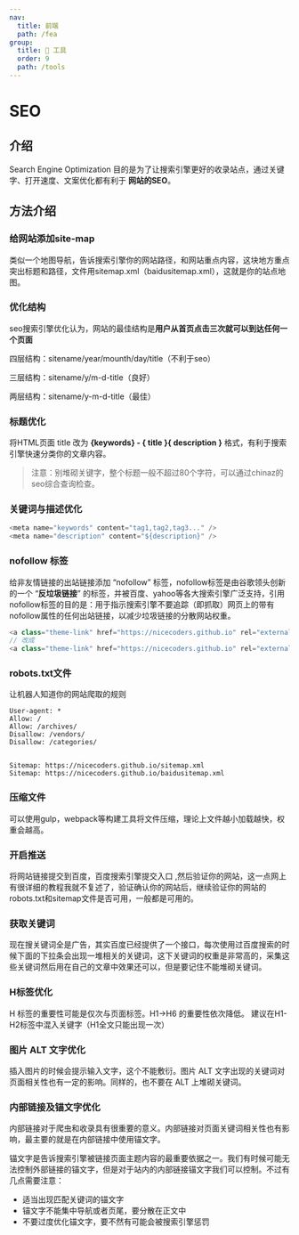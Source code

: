 ```yaml
---
nav:
  title: 前端
  path: /fea
group:
  title: 💊 工具
  order: 9
  path: /tools
---
```


# SEO

## 介绍

Search Engine Optimization 目的是为了让搜索引擎更好的收录站点，通过关键字、打开速度、文案优化都有利于 **网站的SEO**。

## 方法介绍

### 给网站添加site-map

类似一个地图导航，告诉搜索引擎你的网站路径，和网站重点内容，这块地方重点突出标题和路径，文件用sitemap.xml（baidusitemap.xml），这就是你的站点地图。

### 优化结构

seo搜索引擎优化认为，网站的最佳结构是**用户从首页点击三次就可以到达任何一个页面**

四层结构：sitename/year/mounth/day/title（不利于seo）

三层结构：sitename/y/m-d-title（良好）

两层结构：sitename/y-m-d-title（最佳）

### 标题优化

将HTML页面 title 改为 **{keywords} - { title }{ description }** 格式，有利于搜索引擎快速分类你的文章内容。
> 注意：别堆砌关键字，整个标题一般不超过80个字符，可以通过chinaz的seo综合查询检查。

### 关键词与描述优化

```js
<meta name="keywords" content="tag1,tag2,tag3..." />
<meta name="description" content="${description}" />
```

### nofollow 标签

给非友情链接的出站链接添加 “nofollow” 标签，nofollow标签是由谷歌领头创新的一个 “**反垃圾链接**” 的标签，并被百度、yahoo等各大搜索引擎广泛支持，引用nofollow标签的目的是：用于指示搜索引擎不要追踪（即抓取）网页上的带有nofollow属性的任何出站链接，以减少垃圾链接的分散网站权重。

```js
<a class="theme-link" href="https://nicecoders.github.io" rel="external">
// 改成
<a class="theme-link" href="https://nicecoders.github.io" rel="external nofollow">
```

### robots.txt文件

让机器人知道你的网站爬取的规则

```
User-agent: *
Allow: /
Allow: /archives/
Disallow: /vendors/
Disallow: /categories/


Sitemap: https://nicecoders.github.io/sitemap.xml
Sitemap: https://nicecoders.github.io/baidusitemap.xml
```

### 压缩文件

可以使用gulp，webpack等构建工具将文件压缩，理论上文件越小加载越快，权重会越高。

### 开启推送

将网站链接提交到百度，百度搜索引擎提交入口 ,然后验证你的网站，这一点网上有很详细的教程我就不复述了，验证确认你的网站后，继续验证你的网站的robots.txt和sitemap文件是否可用，一般都是可用的。

### 获取关键词

现在搜关键词全是广告，其实百度已经提供了一个接口，每次使用过百度搜索的时候下面的下拉条会出现一堆相关的关键词，这下关键词的权重是非常高的，采集这些关键词然后用在自己的文章中效果还可以，但是要记住不能堆砌关键词。

### H标签优化

H 标签的重要性可能是仅次与页面标签。H1->H6 的重要性依次降低。
建议在H1-H2标签中混入关键字（H1全文只能出现一次）

### 图片 ALT 文字优化

插入图片的时候会提示输入文字，这个不能敷衍。图片 ALT 文字出现的关键词对页面相关性也有一定的影响。同样的，也不要在 ALT 上堆砌关键词。

### 内部链接及锚文字优化

内部链接对于爬虫和收录具有很重要的意义。内部链接对页面关键词相关性也有影响，最主要的就是在内部链接中使用锚文字。

锚文字是告诉搜索引擎被链接页面主题内容的最重要依据之一。我们有时候可能无法控制外部链接的锚文字，但是对于站内的内部链接锚文字我们可以控制。不过有几点需要注意：

* 适当出现匹配关键词的锚文字
* 锚文字不能集中导航或者页尾，要分散在正文中
* 不要过度优化锚文字，要不然有可能会被搜索引擎惩罚
